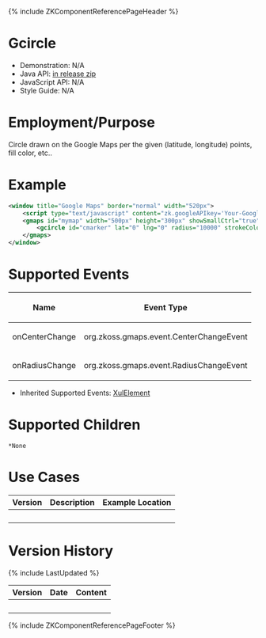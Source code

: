 {% include ZKComponentReferencePageHeader %}

# Gcircle

- Demonstration: N/A
- Java API: [in release zip](https://github.com/zkoss/zkgmapsz/releases)
- JavaScript API: N/A
- Style Guide: N/A

# Employment/Purpose

Circle drawn on the Google Maps per the given (latitude, longitude)
points, fill color, etc..

# Example

``` xml
<window title="Google Maps" border="normal" width="520px">
    <script type="text/javascript" content="zk.googleAPIkey='Your-Google-API-Key'"/>
    <gmaps id="mymap" width="500px" height="300px" showSmallCtrl="true">
        <gcircle id="cmarker" lat="0" lng="0" radius="10000" strokeColor="red" fillColor="red"></gcircle>
    </gmaps>
</window>
```

# Supported Events

<table>
<thead>
<tr class="header">
<th><center>
<p>Name</p>
</center></th>
<th><center>
<p>Event Type</p>
</center></th>
</tr>
</thead>
<tbody>
<tr class="odd">
<td><p>onCenterChange</p></td>
<td><p>org.zkoss.gmaps.event.CenterChangeEvent</p></td>
</tr>
<tr class="even">
<td><p>onRadiusChange</p></td>
<td><p>org.zkoss.gmaps.event.RadiusChangeEvent</p></td>
</tr>
</tbody>
</table>

- Inherited Supported Events: [
  XulElement](ZK_Component_Reference/Base_Components/XulElement#Supported_Events)

# Supported Children

`*None`

# Use Cases

| Version | Description | Example Location |
|---------|-------------|------------------|
|         |             |                  |

# Version History

{% include LastUpdated %}

| Version | Date | Content |
|---------|------|---------|
|         |      |         |

{% include ZKComponentReferencePageFooter %}
